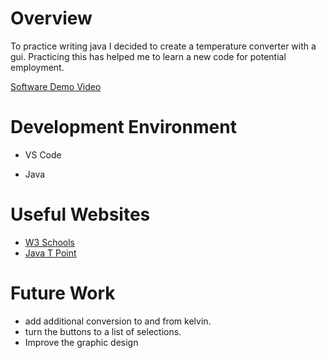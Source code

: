 # Overview

To practice writing java I decided to create a temperature converter with a gui. Practicing this has helped me to learn a new code for potential employment.

[Software Demo Video](https://youtu.be/EB5ur92Vu2c)

# Development Environment

- VS Code

- Java

# Useful Websites

* [W3 Schools](https://www.w3schools.com)
* [Java T Point](https://www.javatpoint.com)

# Future Work

* add additional conversion to and from kelvin.
* turn the buttons to a list of selections.
* Improve the graphic design
